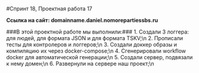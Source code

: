 #Спринт 18, Проектная работа 17

**Ссылка на сайт: domainname.daniel.nomorepartiessbs.ru**

###В этой проектной работе мы выполнили:###
    1. Создали 3 логгера: для людей, для формата JSON и для формата TSKV;\n
    2. Прописали тесты для контролеров и логгеров;\n
    3. Создали доккер образы и компиляцию их через docker-compose;\n
    4. Сгенерировали workflow docker для автоматической генерации;\n
    5. Создали сервер, подвязали к нему домен;\n
    6. Развернули на сервере наш проект;\n
    